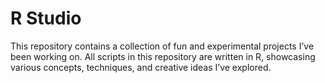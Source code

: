 # R Studio

This repository contains a collection of fun and experimental projects I’ve been working on. All scripts in this repository are written in R, showcasing various concepts, techniques, and creative ideas I’ve explored.
